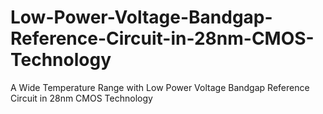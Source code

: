 # Low-Power-Voltage-Bandgap-Reference-Circuit-in-28nm-CMOS-Technology
A Wide Temperature Range with Low Power Voltage Bandgap Reference Circuit in 28nm CMOS Technology
